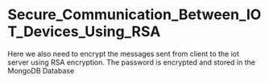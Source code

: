 # Secure_Communication_Between_IOT_Devices_Using_RSA
Here we also need to encrypt the messages sent from client to the iot server using RSA encryption. The password is encrypted and stored in the MongoDB Database
